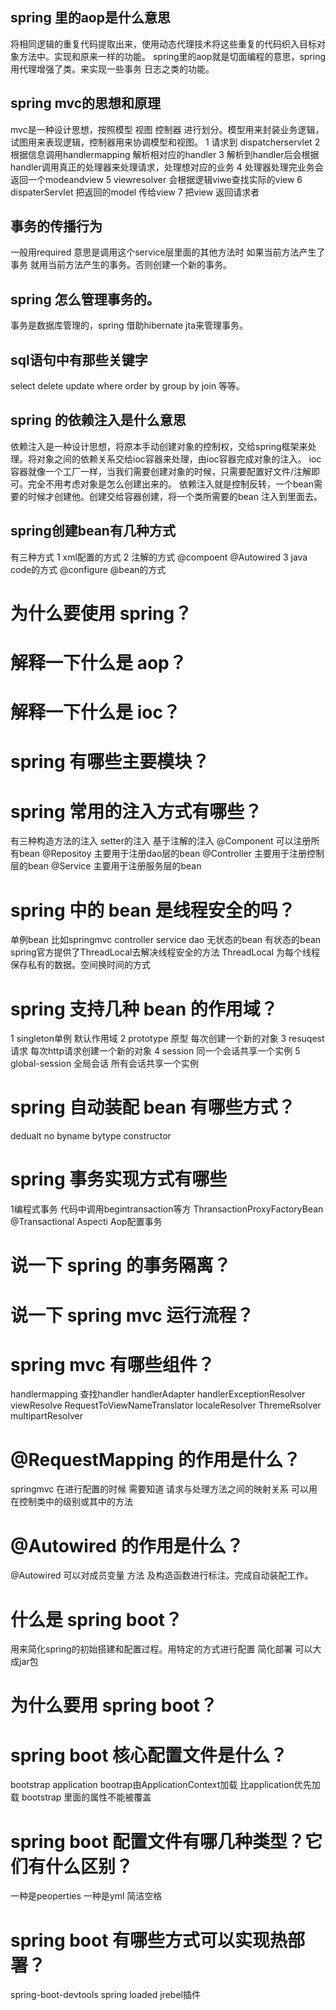 ## spring 里的aop是什么意思
将相同逻辑的重复代码提取出来，使用动态代理技术将这些重复的代码织入目标对象方法中。实现和原来一样的功能。
spring里的aop就是切面编程的意思，spring 用代理增强了类。来实现一些事务 日志之类的功能。

## spring mvc的思想和原理
mvc是一种设计思想，按照模型 视图 控制器 进行划分。模型用来封装业务逻辑，试图用来表现逻辑，控制器用来协调模型和视图。
1 请求到 dispatcherservlet
2 根据信息调用handlermapping 解析相对应的handler
3 解析到handler后会根据handler调用真正的处理器来处理请求，处理想对应的业务
4 处理器处理完业务会返回一个modeandview 
5 viewresolver 会根据逻辑viwe查找实际的view 
6 dispaterServlet 把返回的model 传给view 
7 把view 返回请求者

## 事务的传播行为
一般用required 意思是调用这个service层里面的其他方法时 如果当前方法产生了事务 就用当前方法产生的事务。否则创建一个新的事务。
## spring 怎么管理事务的。
事务是数据库管理的，spring 借助hibernate jta来管理事务。

## sql语句中有那些关键字
select delete update where order by group by join 等等。


## spring 的依赖注入是什么意思
依赖注入是一种设计思想，将原本手动创建对象的控制权，交给spring框架来处理。将对象之间的依赖关系交给ioc容器来处理，由ioc容器完成对象的注入。
ioc容器就像一个工厂一样，当我们需要创建对象的时候，只需要配置好文件/注解即可。完全不用考虑对象是怎么创建出来的。
依赖注入就是控制反转，一个bean需要的时候才创建他。创建交给容器创建，将一个类所需要的bean 注入到里面去。

## spring创建bean有几种方式
有三种方式
1 xml配置的方式
2 注解的方式 @compoent @Autowired
3 java code的方式 @configure @bean的方式 

# 为什么要使用 spring？
# 解释一下什么是 aop？
# 解释一下什么是 ioc？
# spring 有哪些主要模块？
# spring 常用的注入方式有哪些？
有三种构造方法的注入 setter的注入 基于注解的注入
@Component 可以注册所有bean
@Repositoy 主要用于注册dao层的bean
@Controller 主要用于注册控制层的bean
@Service 主要用于注册服务层的bean
# spring 中的 bean 是线程安全的吗？
单例bean 比如springmvc controller service dao 无状态的bean 
有状态的bean spring官方提供了ThreadLocal去解决线程安全的方法
ThreadLocal 为每个线程保存私有的数据。空间换时间的方式
# spring 支持几种 bean 的作用域？
1 singleton单例 默认作用域
2 prototype 原型 每次创建一个新的对象
3 resuqest 请求 每次http请求创建一个新的对象
4 session 同一个会话共享一个实例
5 global-session 全局会话 所有会话共享一个实例

# spring 自动装配 bean 有哪些方式？
dedualt
no
byname
bytype
constructor

# spring 事务实现方式有哪些
1编程式事务 代码中调用begintransaction等方
ThransactionProxyFactoryBean 
@Transactional
Aspecti Aop配置事务

# 说一下 spring 的事务隔离？
# 说一下 spring mvc 运行流程？

# spring mvc 有哪些组件？
handlermapping 查找handler
handlerAdapter
handlerExceptionResolver
viewResolve
RequestToViewNameTranslator
localeResolver
ThremeRsolver
multipartResolver

# @RequestMapping 的作用是什么？
springmvc 在进行配置的时候 需要知道 请求与处理方法之间的映射关系
可以用在控制类中的级别或其中的方法


# @Autowired 的作用是什么？
@Autowired 可以对成员变量 方法 及构造函数进行标注。完成自动装配工作。

# 什么是 spring boot？
用来简化spring的初始搭建和配置过程。用特定的方式进行配置
简化部署 可以大成jar包

# 为什么要用 spring boot？

# spring boot 核心配置文件是什么？
bootstrap
application 
bootrap由ApplicationContext加载 比application优先加载
bootstrap 里面的属性不能被覆盖


# spring boot 配置文件有哪几种类型？它们有什么区别？
一种是peoperties 一种是yml 简洁空格
# spring boot 有哪些方式可以实现热部署？
spring-boot-devtools
spring loaded
jrebel插件


